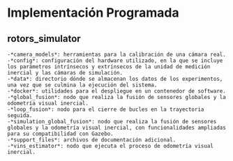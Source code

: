 # Implementación Programada

## rotors_simulator
    -*camera_models*: herramientas para la calibración de una cámara real.
    -*config*: configuración del hardware utilizado, en la que se incluye los parámetros intrínsecos y extrínsecos de la unidad de medición inercial y las cámaras de simulación.
    -*data*: directorio dónde se almacenan los datos de los experimentos, una vez que se culmina la ejecución del sistema.
    -*docker*: utilidades para el despliegue en un contenedor de software.
    -*global_fusion*: nodo que realiza la fusión de sensores globales y la odometría visual inercial.
    -*loop_fusion*: nodo para el cierre de bucles en la trayectoria seguida.
    -*simulation_global_fusion*: nodo que realiza la fusión de sensores globales y la odometría visual inercial, con funcionalidades ampliadas para su compatibilidad con Gazebo.
    -*support_files*: archivos de documentación adicional.
    -*vins_estimator*: nodo que ejecuta el proceso de odometría visual inercial.
